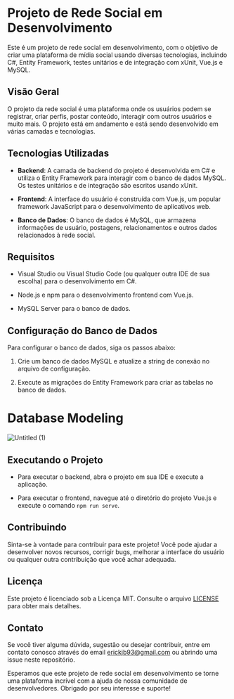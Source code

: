 # Projeto de Rede Social em Desenvolvimento

Este é um projeto de rede social em desenvolvimento, com o objetivo de criar uma plataforma de mídia social usando diversas tecnologias, incluindo C#, Entity Framework, testes unitários e de integração com xUnit, Vue.js e MySQL.

## Visão Geral

O projeto da rede social é uma plataforma onde os usuários podem se registrar, criar perfis, postar conteúdo, interagir com outros usuários e muito mais. O projeto está em andamento e está sendo desenvolvido em várias camadas e tecnologias.

## Tecnologias Utilizadas

- **Backend**: A camada de backend do projeto é desenvolvida em C# e utiliza o Entity Framework para interagir com o banco de dados MySQL. Os testes unitários e de integração são escritos usando xUnit.

- **Frontend**: A interface do usuário é construída com Vue.js, um popular framework JavaScript para o desenvolvimento de aplicativos web.

- **Banco de Dados**: O banco de dados é MySQL, que armazena informações de usuário, postagens, relacionamentos e outros dados relacionados à rede social.

## Requisitos

- Visual Studio ou Visual Studio Code (ou qualquer outra IDE de sua escolha) para o desenvolvimento em C#.

- Node.js e npm para o desenvolvimento frontend com Vue.js.

- MySQL Server para o banco de dados.

## Configuração do Banco de Dados

Para configurar o banco de dados, siga os passos abaixo:

1. Crie um banco de dados MySQL e atualize a string de conexão no arquivo de configuração.

2. Execute as migrações do Entity Framework para criar as tabelas no banco de dados.

<h1>Database Modeling</h1>

![Untitled (1)](https://github.com/Erick-Bueno/SocialMedia/assets/101439440/9f74d676-c2ba-4e66-b69c-f1e1de6fe5f4)

## Executando o Projeto

- Para executar o backend, abra o projeto em sua IDE e execute a aplicação.

- Para executar o frontend, navegue até o diretório do projeto Vue.js e execute o comando `npm run serve`.

## Contribuindo

Sinta-se à vontade para contribuir para este projeto! Você pode ajudar a desenvolver novos recursos, corrigir bugs, melhorar a interface do usuário ou qualquer outra contribuição que você achar adequada.

## Licença

Este projeto é licenciado sob a Licença MIT. Consulte o arquivo [LICENSE](LICENSE) para obter mais detalhes.

## Contato

Se você tiver alguma dúvida, sugestão ou desejar contribuir, entre em contato conosco através do email erickjb93@gmail.com ou abrindo uma issue neste repositório.

Esperamos que este projeto de rede social em desenvolvimento se torne uma plataforma incrível com a ajuda de nossa comunidade de desenvolvedores. Obrigado por seu interesse e suporte!



